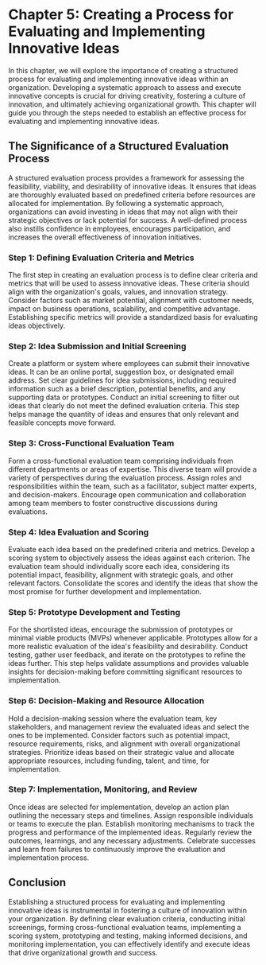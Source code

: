 Chapter 5: Creating a Process for Evaluating and Implementing Innovative Ideas
==============================================================================

In this chapter, we will explore the importance of creating a structured process for evaluating and implementing innovative ideas within an organization. Developing a systematic approach to assess and execute innovative concepts is crucial for driving creativity, fostering a culture of innovation, and ultimately achieving organizational growth. This chapter will guide you through the steps needed to establish an effective process for evaluating and implementing innovative ideas.

The Significance of a Structured Evaluation Process
---------------------------------------------------

A structured evaluation process provides a framework for assessing the feasibility, viability, and desirability of innovative ideas. It ensures that ideas are thoroughly evaluated based on predefined criteria before resources are allocated for implementation. By following a systematic approach, organizations can avoid investing in ideas that may not align with their strategic objectives or lack potential for success. A well-defined process also instills confidence in employees, encourages participation, and increases the overall effectiveness of innovation initiatives.

### Step 1: Defining Evaluation Criteria and Metrics

The first step in creating an evaluation process is to define clear criteria and metrics that will be used to assess innovative ideas. These criteria should align with the organization's goals, values, and innovation strategy. Consider factors such as market potential, alignment with customer needs, impact on business operations, scalability, and competitive advantage. Establishing specific metrics will provide a standardized basis for evaluating ideas objectively.

### Step 2: Idea Submission and Initial Screening

Create a platform or system where employees can submit their innovative ideas. It can be an online portal, suggestion box, or designated email address. Set clear guidelines for idea submissions, including required information such as a brief description, potential benefits, and any supporting data or prototypes. Conduct an initial screening to filter out ideas that clearly do not meet the defined evaluation criteria. This step helps manage the quantity of ideas and ensures that only relevant and feasible concepts move forward.

### Step 3: Cross-Functional Evaluation Team

Form a cross-functional evaluation team comprising individuals from different departments or areas of expertise. This diverse team will provide a variety of perspectives during the evaluation process. Assign roles and responsibilities within the team, such as a facilitator, subject matter experts, and decision-makers. Encourage open communication and collaboration among team members to foster constructive discussions during evaluations.

### Step 4: Idea Evaluation and Scoring

Evaluate each idea based on the predefined criteria and metrics. Develop a scoring system to objectively assess the ideas against each criterion. The evaluation team should individually score each idea, considering its potential impact, feasibility, alignment with strategic goals, and other relevant factors. Consolidate the scores and identify the ideas that show the most promise for further development and implementation.

### Step 5: Prototype Development and Testing

For the shortlisted ideas, encourage the submission of prototypes or minimal viable products (MVPs) whenever applicable. Prototypes allow for a more realistic evaluation of the idea's feasibility and desirability. Conduct testing, gather user feedback, and iterate on the prototypes to refine the ideas further. This step helps validate assumptions and provides valuable insights for decision-making before committing significant resources to implementation.

### Step 6: Decision-Making and Resource Allocation

Hold a decision-making session where the evaluation team, key stakeholders, and management review the evaluated ideas and select the ones to be implemented. Consider factors such as potential impact, resource requirements, risks, and alignment with overall organizational strategies. Prioritize ideas based on their strategic value and allocate appropriate resources, including funding, talent, and time, for implementation.

### Step 7: Implementation, Monitoring, and Review

Once ideas are selected for implementation, develop an action plan outlining the necessary steps and timelines. Assign responsible individuals or teams to execute the plan. Establish monitoring mechanisms to track the progress and performance of the implemented ideas. Regularly review the outcomes, learnings, and any necessary adjustments. Celebrate successes and learn from failures to continuously improve the evaluation and implementation process.

Conclusion
----------

Establishing a structured process for evaluating and implementing innovative ideas is instrumental in fostering a culture of innovation within your organization. By defining clear evaluation criteria, conducting initial screenings, forming cross-functional evaluation teams, implementing a scoring system, prototyping and testing, making informed decisions, and monitoring implementation, you can effectively identify and execute ideas that drive organizational growth and success.
